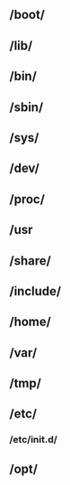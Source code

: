 
## /boot/

## /lib/

## /bin/

## /sbin/

## /sys/

## /dev/

## /proc/

## /usr

## /share/

## /include/

## /home/

## /var/

## /tmp/

## /etc/

### /etc/init.d/

## /opt/


